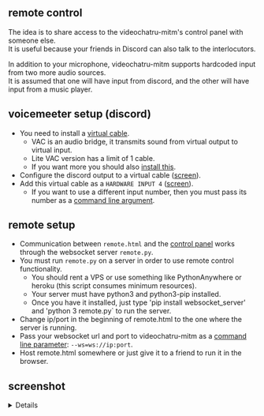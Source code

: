 ## remote control
The idea is to share access to the videochatru-mitm's control panel with someone else.  
It is useful because your friends in Discord can also talk to the interlocutors.

In addition to your microphone, videochatru-mitm supports hardcoded input from two more audio sources.  
It is assumed that one will have input from discord, and the other will have input from a music player.  

## voicemeeter setup (discord)
- You need to install a [virtual cable](https://vac.muzychenko.net/en/index.htm).
  - VAC is an audio bridge, it transmits sound from virtual output to virtual input.
  - Lite VAC version has a limit of 1 cable.
  - If you want more you should also [install this](https://vb-audio.com/Cable/).
- Configure the discord output to a virtual cable ([screen](screens/Screenshot_1.png)). 
- Add this virtual cable as a `HARDWARE INPUT 4` ([screen](screens/Screenshot_2.png)).
  - If you want to use a different input number, then you must pass its number as a [command line argument](https://github.com/qrlk/videochatru-mitm#command-line-arguments). 

## remote setup
- Communication between `remote.html` and the [control panel](https://github.com/qrlk/videochatru-mitm#control-panel) works through the websocket server `remote.py`.
- You must run `remote.py` on a server in order to use remote control functionality.
  - You should rent a VPS or use something like PythonAnywhere or heroku (this script consumes minimum resources).
  - Your server must have python3 and python3-pip installed.
  - Once you have it installed, just type 'pip install websocket_server' and 'python 3 remote.py` to run the server.
- Change ip/port in the beginning of remote.html to the one where the server is running.
- Pass your websocket url and port to videochatru-mitm as a [command line parameter](https://github.com/qrlk/videochatru-mitm#command-line-arguments): `--ws=ws://ip:port`.
- Host remote.html somewhere or just give it to a friend to run it in the browser.

## screenshot
<details>
  
![](screens/Screenshot_3.png)
</details>
